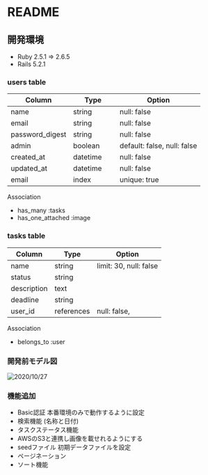 # README

## 開発環境
- Ruby 2.5.1 => 2.6.5
- Rails 5.2.1

### users table
|Column   |Type  |Option|
|---------|------|------|
|name　　　|string　　　|null: false|
|email    |string|null: false|
|password_digest |string|null: false|
|admin |boolean|default: false, null: false|
|created_at|datetime|null: false|
|updated_at|datetime|null: false|
|email|index|unique: true|

Association
- has_many :tasks
- has_one_attached :image

### tasks table
|Column   |Type  |Option|
|---------|------|------|
|name  |string|limit: 30, null: false|
|status   |string|      |
|description |text||
|deadline |string|      |
|user_id  |references|null: false,|

Association
- belongs_to :user

### 開発前モデル図
![2020/10/27](https://user-images.githubusercontent.com/53572363/97308747-8d582780-18a4-11eb-936f-371f6b0873b8.JPG)

### 機能追加
- Basic認証 本番環境のみで動作するように設定
- 検索機能 (名称と日付)
- タスクステータス機能
- AWSのS3と連携し画像を載せれるようにする
- seedファイル 初期データファイルを設定
- ページネーション
- ソート機能
